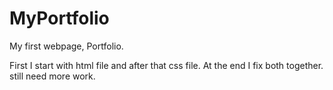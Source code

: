 # MyPortfolio
My first webpage, Portfolio.

First I start with html file and after that css file.
At the end I fix both together.
still need more work.
